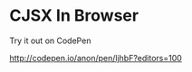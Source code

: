 CJSX In Browser
===============

Try it out on CodePen

<http://codepen.io/anon/pen/ljhbF?editors=100>
